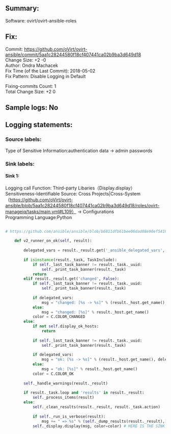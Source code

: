 ## Summary:  
Software: ovirt/ovirt-ansible-roles  
## Fix:  
Commit: https://github.com/oVirt/ovirt-ansible/commit/5aa1c28244580f18cf407441ca02b9ba3d649d18  
Change Size: +2 -0  
Author: Ondra Machacek  
Fix Time (of the Last Commit): 2018-05-02  
Fix Pattern: Disable Logging in Default  
  
Fixing-commits Count: 1  
Total Change Size: +2 0  
## Sample logs: No  
## Logging statements:  
### Source labels:  
Type of Sensitive Information:authentication data -> admin passwords  
### Sink labels:  
#### Sink 1:  
Logging call Function:  Third-party Libaries（Display.display）  
Sensitiveness-Identifiable Source:  Cross Projects|Cross-System（https://github.com/oVirt/ovirt-ansible/blob/5aa1c28244580f18cf407441ca02b9ba3d649d18/roles/ovirt-manageiq/tasks/main.yml#L109） -> Configurations  
Programming Language:Python  
```Python  
  
# https://github.com/ansible/ansible/blob/b6811dfb61bee06dad08e90ef541667be7bbc950/lib/ansible/plugins/callback/default.py#L108-L147  
  
    def v2_runner_on_ok(self, result):  
  
        delegated_vars = result._result.get('_ansible_delegated_vars', None)  
  
        if isinstance(result._task, TaskInclude):  
            if self._last_task_banner != result._task._uuid:  
                self._print_task_banner(result._task)  
            return  
        elif result._result.get('changed', False):  
            if self._last_task_banner != result._task._uuid:  
                self._print_task_banner(result._task)  
  
            if delegated_vars:  
                msg = "changed: [%s -> %s]" % (result._host.get_name(), delegated_vars['ansible_host'])  
            else:  
                msg = "changed: [%s]" % result._host.get_name()  
            color = C.COLOR_CHANGED  
        else:  
            if not self.display_ok_hosts:  
                return  
  
            if self._last_task_banner != result._task._uuid:  
                self._print_task_banner(result._task)  
  
            if delegated_vars:  
                msg = "ok: [%s -> %s]" % (result._host.get_name(), delegated_vars['ansible_host'])  
            else:  
                msg = "ok: [%s]" % result._host.get_name()  
            color = C.COLOR_OK  
  
        self._handle_warnings(result._result)  
  
        if result._task.loop and 'results' in result._result:  
            self._process_items(result)  
        else:  
            self._clean_results(result._result, result._task.action)  
  
            if self._run_is_verbose(result):  
                msg += " => %s" % (self._dump_results(result._result),)  
            self._display.display(msg, color=color) # HERE IS THE SINK 1  
  
```  
